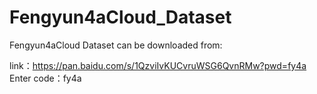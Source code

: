 # Fengyun4aCloud_Dataset
Fengyun4aCloud Dataset can be downloaded from:

link：https://pan.baidu.com/s/1QzviIvKUCvruWSG6QvnRMw?pwd=fy4a Enter code：fy4a 
